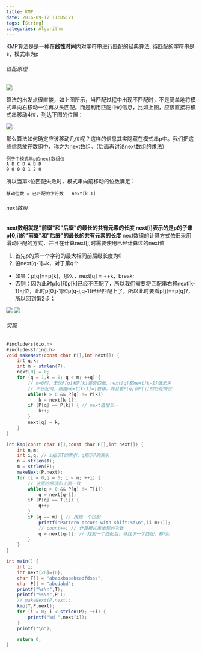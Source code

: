 ```yaml
---
title: KMP
date: 2016-09-12 11:05:21
tags: [String]
categories: Algorithm
---
```


KMP算法是是一种在<b>线性时间</b>内对字符串进行匹配的经典算法.
待匹配的字符串是s，模式串为p
###### 匹配原理

![](http://ww2.sinaimg.cn/mw690/9bcfe727jw1f7qppqwfckj20g103m74h.jpg)

算法的出发点很直接，如上图所示，当匹配过程中出现不匹配时，不是简单地将模式串向右移动一位再从头匹配。而是利用匹配中的信息，比如上图，应该直接将模式串移动4位，到达下图的位置：

![](http://ww3.sinaimg.cn/mw690/9bcfe727jw1f7qppr0j6zj20g503tdg2.jpg)

那么算法如何确定应该移动几位呢？这样的信息其实隐藏在模式串p中。我们把这些信息放在数组中，称之为next数组。（后面再讨论next数组的求法）

    例子中模式串p的next数组位
    A B C D A B D
    0 0 0 0 1 2 0

所以当第k位匹配失败时，模式串向前移动的位数满足：

    移动位数 = 已匹配的字符数 - next[k-1]

###### next数组
<b>next数组就是"前缀"和"后缀"的最长的共有元素的长度
next[i]表示的是p的子串p[0,i]的"前缀"和"后缀"的最长的共有元素的长度</b>
next数组的计算方式依旧采用滑动匹配的方式，并且在计算next[j]时需要使用已经计算过的next值

1. 首先p的第一个字符的最大相同前后缀长度为0
2. 设next[q-1]=k，对于第q个
  - 如果：p[q]==p[k]，那么，next[q] = ++k，break;
  - 否则：因为此时p[q]和p[k]已经不匹配了，所以我们需要将匹配串右移next[k-1]=j位，此时p[0,j-1]和p[q-j,q-1]已经匹配上了，所以此时要看p[j]==p[q]?，所以回到第2步；

![](http://ww4.sinaimg.cn/mw690/9bcfe727jw1f7qppq928aj20bn0800td.jpg)
![](http://ww2.sinaimg.cn/mw690/9bcfe727jw1f7qppqs0frj20cj080js0.jpg)

###### 实现
```java
#include<stdio.h>
#include<string.h>
void makeNext(const char P[],int next[]) {
    int q,k;
    int m = strlen(P);
    next[0] = 0;
    for (q = 1,k = 0; q < m; ++q) {
        // k=0时，无论P[q]和P[k]是否匹配，next[q]都next[k-1]值无关
        // 不匹配时，根据next[k-1]=j右移，并且看P[q]和P[j]的匹配情况
        while(k > 0 && P[q] != P[k])
            k = next[k-1];
        if (P[q] == P[k]) { // next值增长一
            k++;
        }
        next[q] = k;
    }
}

int kmp(const char T[],const char P[],int next[]) {
    int n,m;
    int i,q; // i指示T的索引，q指示P的索引
    n = strlen(T);
    m = strlen(P);
    makeNext(P,next);
    for (i = 0,q = 0; i < n; ++i) {
        // 这里的原理和上面一致
        while(q > 0 && P[q] != T[i])
            q = next[q-1];
        if (P[q] == T[i]) {
            q++;
        }
        if (q == m) { // 找到一个匹配
            printf("Pattern occurs with shift:%d\n",(i-m+1));
            // count++; // 计算模式串出现的次数
            q = next[q-1]; // 找到一个匹配后，寻找下一个匹配，移动p
        }
    }
}

int main() {
    int i;
    int next[20]={0};
    char T[] = "ababxbababcadfdsss";
    char P[] = "abcdabd";
    printf("%s\n",T);
    printf("%s\n",P );
    // makeNext(P,next);
    kmp(T,P,next);
    for (i = 0; i < strlen(P); ++i) {
        printf("%d ",next[i]);
    }
    printf("\n");

    return 0;
}
```
